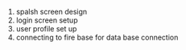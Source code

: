 1. spalsh screen design 
2. login screen setup 
3. user profile set up
4. connecting to fire base for data base connection 
